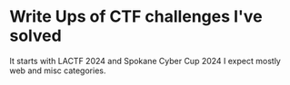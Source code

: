 # Write Ups of CTF challenges I've solved

It starts with LACTF 2024 and Spokane Cyber Cup 2024
I expect mostly web and misc categories. 
